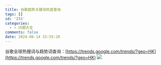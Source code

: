 ```yaml
---
title: 谷歌趋势关键词热度查询
tags: []
id: '231'
categories:
  - - 问题大全
comments: false
date: 2024-06-14 15:55:20
---
```


谷歌全球热搜词与趋势词查询：[https://trends.google.com/trends/?geo=HK](https://trends.google.com/trends/?geo=HK) ![](http://www.smalljia.site/wp-content/uploads/2024/06/微信截图_20240615091552.jpg)